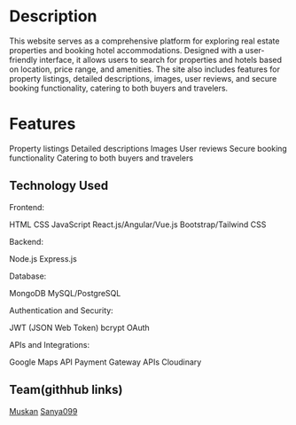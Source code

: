 # Description 
This website serves as a comprehensive platform for exploring real estate properties 
and booking hotel accommodations. Designed with a user-friendly interface, it allows 
users to search for properties and hotels based on location, price range, and amenities.
The site also includes features for property listings, detailed descriptions, images, user reviews,
and secure booking functionality, catering to both buyers and travelers.

# Features
 Property listings 
 Detailed descriptions 
 Images
 User reviews
 Secure booking functionality
 Catering to both buyers and travelers

 ## Technology Used
 
Frontend:
 
HTML
CSS
JavaScript
React.js/Angular/Vue.js
Bootstrap/Tailwind CSS

Backend:

Node.js
Express.js

Database:

MongoDB
MySQL/PostgreSQL

Authentication and Security:

JWT (JSON Web Token)
bcrypt
OAuth

APIs and Integrations:

Google Maps API
Payment Gateway APIs
Cloudinary

## Team(githhub links)

[Muskan](https://github.com/Muskan01-engg/BEE-project.git)
[Sanya099](https://github.com/sanya099/BEE-project)




